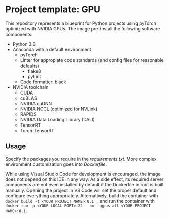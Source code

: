 # Project template: GPU
This repository represents a blueprint for Python projects using pyTorch optimized with NVIDIA GPUs. The image pre-install the following software components:

- Python 3.8
- Anaconda with a default environment
    - pyTorch
    - Linter for appropiate code standards (and config files for reasonable defaults)
        - flake8
        - pyLint
    - Code formatter: black
- NVIDIA toolchain
    - CUDA
    - cuBLAS
    - NVIDIA cuDNN
    - NVIDIA NCCL (optimized for NVLink)
    - RAPIDS
    - NVIDIA Data Loading Library (DALI)
    - TensorRT
    - Torch-TensorRT

## Usage
Specify the packages you require in the *requirements.txt*. More complex environment customization goes into *Dockerfile*.

While using Visual Studio Code for development is encouraged, the image does not depend on this IDE in any way. As a side effect, its required server components are not even installed by default if the Dockerfile in root is built manually. Opening the project in VS Code will set the proper default and configure everything appropriately. Alternatively, build the container with `docker build -t <YOUR PROJECT NAME>:0.1 .` and run the container with `docker run -p <YOUR LOCAL PORT>:22 --rm --gpus all <YOUR PROJECT NAME>:0.1`.
